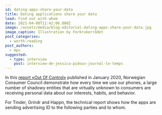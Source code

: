 ```yaml
---
id: dating-apps-share-your-data
title: Dating applications share your data
lead: Find out with whom
date: 2021-04-08T11:42:06.880Z
image: /assets/media/blog-editorial-dating-apps-share-your-data.jpg
image_caption: Illustration by Forbrukerrådet
post_categories:
  - worth-reading
post_authors:
  - mpv
suggested:
  - type: interview
    post: interview-de-jessica-pidoux-journal-le-temps
---
```

In this [report «Out Of Control»](https://www.forbrukerradet.no/undersokelse/no-undersokelsekategori/report-out-of-control/) published in January 2020, Norwegian Consumer Council demonstrate how every time we use our phones, a large number of shadowy entities that are virtually unknown to consumers are receiving personal data about our interests, habits, and behavior.

For Tinder, Grindr and Happn, the technical report shows how the apps are sending advertising ID to the following parties and to whom.
